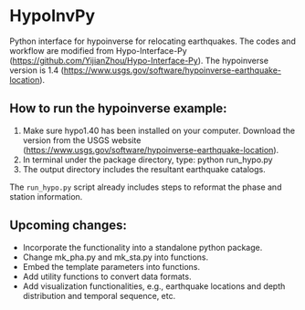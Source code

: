 # HypoInvPy
Python interface for hypoinverse for relocating earthquakes. The codes and workflow are modified from Hypo-Interface-Py (https://github.com/YijianZhou/Hypo-Interface-Py). The hypoinverse version is 1.4 (https://www.usgs.gov/software/hypoinverse-earthquake-location). 

## How to run the hypoinverse example:
1. Make sure hypo1.40 has been installed on your computer. Download the version from the USGS website (https://www.usgs.gov/software/hypoinverse-earthquake-location).
2. In terminal under the package directory, type: python run_hypo.py
3. The output directory includes the resultant earthquake catalogs.

The `run_hypo.py` script already includes steps to reformat the phase and station information. 

## Upcoming changes:
* Incorporate the functionality into a standalone python package.
* Change mk_pha.py and mk_sta.py into functions.
* Embed the template parameters into functions.
* Add utility functions to convert data formats.
* Add visualization functionalities, e.g., earthquake locations and depth distribution and temporal sequence, etc.




